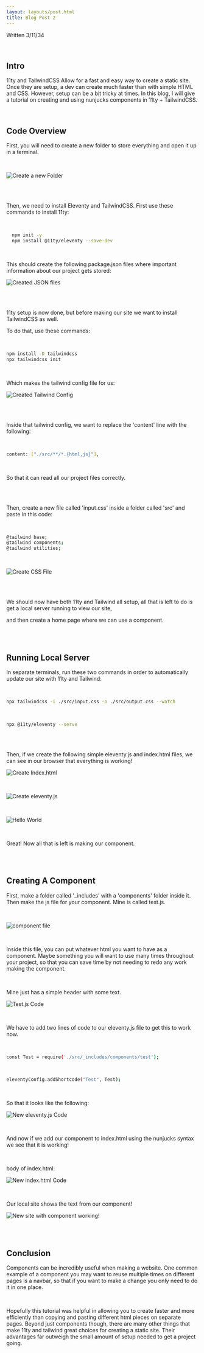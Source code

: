 ```yaml
---
layout: layouts/post.html
title: Blog Post 2
---
```

Written 3/11/34

<br>

## Intro

11ty and TailwindCSS Allow for a fast and easy way to create a static site. Once they are setup, a dev can create much faster
than with simple HTML and CSS. However, setup can be a bit tricky at times. In this blog, I will give a tutorial on creating and
using nunjucks components in 11ty + TailwindCSS.

<br>

## Code Overview

First, you will need to create a new folder to store everything and open it up in a terminal.

<br>

![Create a new Folder](../img/newFolder.png)

<br><br>

Then, we need to install Eleventy and TailwindCSS. First use these commands to install 11ty:

<br>

```sh
  npm init -y
  npm install @11ty/eleventy --save-dev
```


<br> 

This should create the following package.json files where important information about our project gets stored:

![Created JSON files](../img/packingjson.png)

<br><br>

11ty setup is now done, but before making our site we want to install TailwindCSS as well.

To do that, use these commands:

<br>

```sh
npm install -D tailwindcss
npx tailwindcss init
```

<br>

Which makes the tailwind config file for us:

![Created Tailwind Config](../img/tailwindinstall.png)

<br><br>

Inside that tailwind config, we want to replace the 'content' line with the following:

<br>

```sh
content: ["./src/**/*.{html,js}"],
```

<br>

So that it can read all our project files correctly.

<br><br>

Then, create a new file called 'input.css' inside a folder called 'src' and paste in this code:

<br>


```sh
@tailwind base;
@tailwind components;
@tailwind utilities;
```

<br>

![Create CSS File](../img/inputCSS.png)

<br><br>

We should now have both 11ty and Tailwind all setup, all that is left to do is get a local server running to view our site,

and then create a home page where we can use a component.

<br><br>

## Running Local Server

In separate terminals, run these two commands in order to automatically update our site with 11ty and Tailwind:

<br>

```sh
npx tailwindcss -i ./src/input.css -o ./src/output.css --watch
```

<br>

```sh
npx @11ty/eleventy --serve
```

<br><br>

Then, if we create the following simple eleventy.js and index.html files, we can see
in our browser that everything is working!

![Create Index.html](../img/index.png)

<br>

![Create eleventy.js](../img/eleventy.png)

<br>

![Hello World](../img/helloworld.png)

<br>

Great! Now all that is left is making our component.

<br><br>

## Creating A Component

First, make a folder called '_includes' with a 'components' folder inside it. Then make the js file for your component.
Mine is called test.js.

<br>

![component file](../img/testjs.png)

<br>

Inside this file, you can put whatever html you want to have as a component. Maybe something
you will want to use many times throughout your project, so that you can save time
by not needing to redo any work making the component.

<br>

Mine just has a simple header with some text.

![Test.js Code](../img/testcode.png)

<br>

We have to add two lines of code to our eleventy.js file to get this to work now.

<br>

```sh
const Test = require('./src/_includes/components/test');
```

<br>

```sh
eleventyConfig.addShortcode("Test", Test);
```

<br>

So that it looks like the following:

![New eleventy.js Code](../img/eleventywithComponent.png)

<br>

And now if we add our component to index.html using the nunjucks syntax we see that it is working!

<br>

body of index.html:

![New index.html Code](../img/componentInIndex.png)

<br>

Our local site shows the text from our component!

![New site with component working!](../img/itWorks.png)

<br><br>

## Conclusion

Components can be incredibly useful when making a website. One common example of a component you may want to reuse
multiple times on different pages is a navbar, so that if you want to make a change you only need to do it in one place.

<br>

Hopefully this tutorial was helpful in allowing you to create faster and more efficiently than copying and pasting different
html pieces on separate pages. Beyond just components though, there are many other things that make 11ty and tailwind great
choices for creating a static site. Their advantages far outweigh the small amount of setup needed to get a project going.


<br><br>